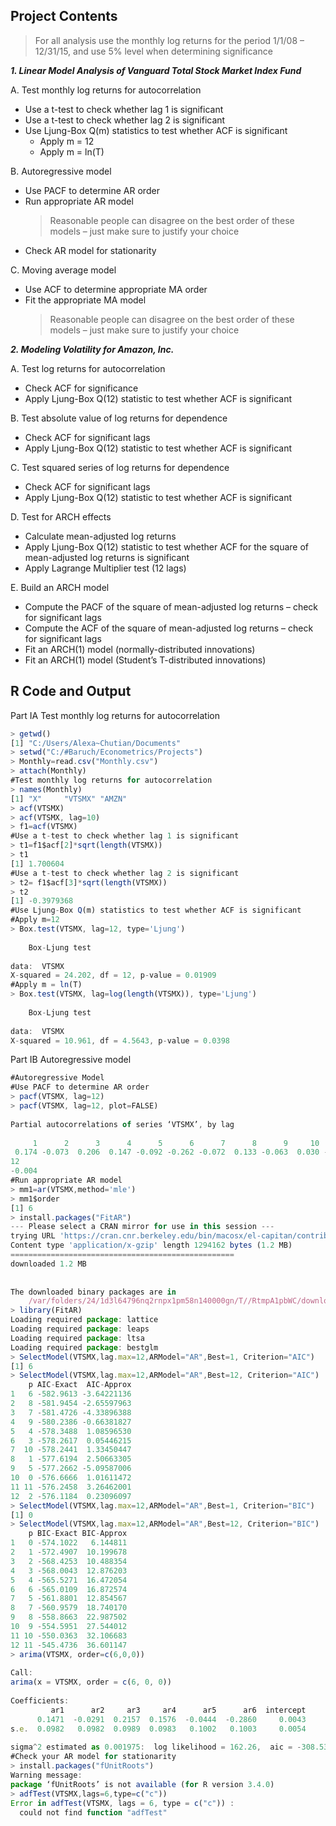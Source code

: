 ## Project Contents

>For all analysis use the monthly log returns for the period 1/1/08 – 12/31/15, and use 5% level when determining significance

**_1. Linear Model Analysis of Vanguard Total Stock Market Index Fund_**

A. Test	monthly	log	returns	for	autocorrelation
- Use a t-test to check whether lag 1 is significant 
- Use a t-test to check whether lag 2 is significant 
- Use Ljung-Box Q(m) statistics to test whether ACF is significant
    - Apply m = 12
    - Apply m = ln(T)

B. Autoregressive	model
- Use PACF to determine AR order
- Run appropriate AR model
    > Reasonable people can disagree on the best order of these models – just make sure to justify your choice
- Check AR model for stationarity

C. Moving	average	model
- Use ACF to determine appropriate MA order
- Fit the appropriate MA model
    > Reasonable people can disagree on the best order of these models – just make sure to justify your choice

**_2. Modeling Volatility for Amazon, Inc._**

A. Test	log	returns	for	autocorrelation
- Check ACF for significance
- Apply Ljung-Box Q(12) statistic to test whether ACF is significant

B. Test absolute	value	of	log	returns	for	dependence	
- Check ACF for significant lags
- Apply Ljung-Box Q(12) statistic to test whether ACF is significant

C. Test	squared	series of log	returns	for	dependence	
- Check ACF for significant lags
- Apply Ljung-Box Q(12) statistic to test whether ACF is significant
  
D. Test	for	ARCH effects
- Calculate mean-adjusted log returns
- Apply Ljung-Box Q(12) statistic to test whether ACF for the square of mean-adjusted log returns is significant
- Apply Lagrange Multiplier test (12 lags) 

E. Build an	ARCH model	
- Compute the PACF of the square of mean-adjusted log returns – check for significant lags
- Compute the ACF of the square of mean-adjusted log returns – check for significant lags
- Fit an ARCH(1) model (normally-distributed innovations)
- Fit an ARCH(1) model (Student’s T-distributed innovations)

## R Code and Output

Part IA Test	monthly	log	returns	for	autocorrelation
```javascript
> getwd()							
[1] "C:/Users/Alexa~Chutian/Documents"							
> setwd("C:/#Baruch/Econometrics/Projects")							
> Monthly=read.csv("Monthly.csv")							
> attach(Monthly)							
#Test monthly log returns for autocorrelation							
> names(Monthly)							
[1] "X"     "VTSMX" "AMZN" 							
> acf(VTSMX)							
> acf(VTSMX, lag=10)							
> f1=acf(VTSMX)							
#Use a t-test to check whether lag 1 is significant 							
> t1=f1$acf[2]*sqrt(length(VTSMX))							
> t1							
[1] 1.700604							
#Use a t-test to check whether lag 2 is significant 							
> t2= f1$acf[3]*sqrt(length(VTSMX))							
> t2							
[1] -0.3979368							
#Use Ljung-Box Q(m) statistics to test whether ACF is significant							
#Apply m=12							
> Box.test(VTSMX, lag=12, type='Ljung')							
							
	Box-Ljung test						
							
data:  VTSMX							
X-squared = 24.202, df = 12, p-value = 0.01909							
#Apply m = ln(T)							
> Box.test(VTSMX, lag=log(length(VTSMX)), type='Ljung')							
							
	Box-Ljung test						
							
data:  VTSMX							
X-squared = 10.961, df = 4.5643, p-value = 0.0398							
```

Part IB	Autoregressive model
```javascript
#Autoregressive Model				
#Use PACF to determine AR order				
> pacf(VTSMX, lag=12)				
> pacf(VTSMX, lag=12, plot=FALSE)				
				
Partial autocorrelations of series ‘VTSMX’, by lag				
				
     1      2      3      4      5      6      7      8      9     10     11 				
 0.174 -0.073  0.206  0.147 -0.092 -0.262 -0.072  0.133 -0.063  0.030 -0.014 				
12				
-0.004				
#Run appropriate AR model				
> mm1=ar(VTSMX,method='mle')				
> mm1$order				
[1] 6				
> install.packages("FitAR")				
--- Please select a CRAN mirror for use in this session ---				
trying URL 'https://cran.cnr.berkeley.edu/bin/macosx/el-capitan/contrib/3.4/FitAR_1.94.tgz'				
Content type 'application/x-gzip' length 1294162 bytes (1.2 MB)				
==================================================				
downloaded 1.2 MB				
				
				
The downloaded binary packages are in				
	/var/folders/24/1d3l64796nq2rnpx1pm58n140000gn/T//RtmpA1pbWC/downloaded_packages			
> library(FitAR)				
Loading required package: lattice				
Loading required package: leaps				
Loading required package: ltsa				
Loading required package: bestglm				
> SelectModel(VTSMX,lag.max=12,ARModel="AR",Best=1, Criterion="AIC")				
[1] 6				
> SelectModel(VTSMX,lag.max=12,ARModel="AR",Best=12, Criterion="AIC")				
    p AIC-Exact  AIC-Approx				
1   6 -582.9613 -3.64221136				
2   8 -581.9454 -2.65597963				
3   7 -581.4726 -4.33896388				
4   9 -580.2386 -0.66381827				
5   4 -578.3488  1.08596530				
6   3 -578.2617  0.05446215				
7  10 -578.2441  1.33450447				
8   1 -577.6194  2.50663305				
9   5 -577.2662 -5.09587006				
10  0 -576.6666  1.01611472				
11 11 -576.2458  3.26462001				
12  2 -576.1184  0.23096097				
> SelectModel(VTSMX,lag.max=12,ARModel="AR",Best=1, Criterion="BIC")				
[1] 0				
> SelectModel(VTSMX,lag.max=12,ARModel="AR",Best=12, Criterion="BIC")				
    p BIC-Exact BIC-Approx				
1   0 -574.1022   6.144811				
2   1 -572.4907  10.199678				
3   2 -568.4253  10.488354				
4   3 -568.0043  12.876203				
5   4 -565.5271  16.472054				
6   6 -565.0109  16.872574				
7   5 -561.8801  12.854567				
8   7 -560.9579  18.740170				
9   8 -558.8663  22.987502				
10  9 -554.5951  27.544012				
11 10 -550.0363  32.106683				
12 11 -545.4736  36.601147				
> arima(VTSMX, order=c(6,0,0))				
				
Call:				
arima(x = VTSMX, order = c(6, 0, 0))				
				
Coefficients:				
         ar1      ar2     ar3     ar4      ar5      ar6  intercept				
      0.1471  -0.0291  0.2157  0.1576  -0.0444  -0.2860     0.0043				
s.e.  0.0982   0.0982  0.0989  0.0983   0.1002   0.1003     0.0054				
				
sigma^2 estimated as 0.001975:  log likelihood = 162.26,  aic = -308.53				
#Check your AR model for stationarity				
> install.packages("fUnitRoots")				
Warning message:				
package ‘fUnitRoots’ is not available (for R version 3.4.0) 				
> adfTest(VTSMX,lags=6,type=c("c"))				
Error in adfTest(VTSMX, lags = 6, type = c("c")) : 				
  could not find function "adfTest"				
```

